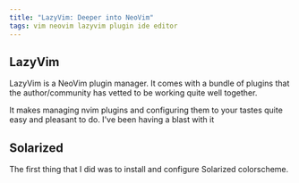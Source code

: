 ```yaml
---
title: "LazyVim: Deeper into NeoVim"
tags: vim neovim lazyvim plugin ide editor
---
```


## LazyVim

LazyVim is a NeoVim plugin manager. It comes with a bundle of plugins that the
author/community has vetted to be working quite well together.

It makes managing nvim plugins and configuring them to your tastes quite easy
and pleasant to do. I've been having a blast with it

<!-- TODO: add screenshot here -->

## Solarized

The first thing that I did was to install and configure Solarized colorscheme.
